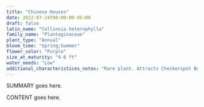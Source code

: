 ```yaml
---
title: "Chinese Houses"
date: 2022-07-24T00:00:00-05:00
draft: false
latin_name: "Collinsia heterophylla"
family_name: "Plantaginaceae"
plant_type: "Annual"
bloom_time: "Spring;Summer"
flower_color: "Purple"
size_at_maturity: "4-6 ft"
water_needs: "Low"
additional_characteristices_notes: "Rare plant. Attracts Checkerspot Butterfly."
---
```


SUMMARY goes here.

<!--more-->

CONTENT goes here.